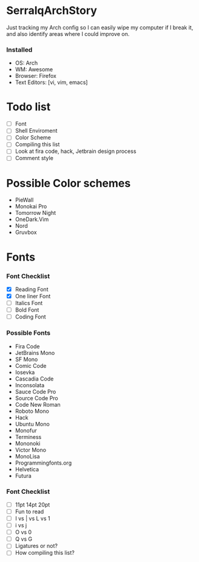 # SerralqArchStory
Just tracking my Arch config so I can easily wipe my computer if I break it, and also identify areas where I could improve on.

### Installed
- OS: Arch
- WM: Awesome
- Browser: Firefox
- Text Editors: [vi, vim, emacs]

# Todo list
- [ ] Font
- [ ] Shell Enviroment
- [ ] Color Scheme
- [ ] Compiling this list
- [ ] Look at fira code, hack, Jetbrain design process
- [ ] Comment style

# Possible Color schemes
- PieWall
- Monokai Pro
- Tomorrow Night
- OneDark.Vim
- Nord
- Gruvbox

# Fonts

### Font Checklist
- [x] Reading Font
- [x] One liner Font
- [ ] Italics Font
- [ ] Bold Font
- [ ] Coding Font

### Possible Fonts
- Fira Code
- JetBrains Mono
- SF Mono
- Comic Code
- Iosevka
- Cascadia Code
- Inconsolata
- Sauce Code Pro
- Source Code Pro
- Code New Roman
- Roboto Mono
- Hack
- Ubuntu Mono
- Monofur
- Terminess
- Mononoki
- Victor Mono
- MonoLisa
- Programmingfonts.org
- Helvetica
- Futura

### Font Checklist 
- [ ] 11pt 14pt 20pt
- [ ] Fun to read
- [ ] I vs | vs L vs 1
- [ ] i vs j
- [ ] O vs 0
- [ ] Q vs G
- [ ] Ligatures or not?
- [ ] How compiling this list?

